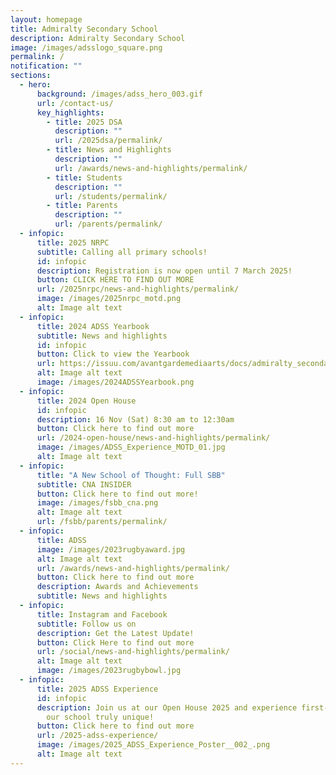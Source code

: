```yaml
---
layout: homepage
title: Admiralty Secondary School
description: Admiralty Secondary School
image: /images/adsslogo_square.png
permalink: /
notification: ""
sections:
  - hero:
      background: /images/adss_hero_003.gif
      url: /contact-us/
      key_highlights:
        - title: 2025 DSA
          description: ""
          url: /2025dsa/permalink/
        - title: News and Highlights
          description: ""
          url: /awards/news-and-highlights/permalink/
        - title: Students
          description: ""
          url: /students/permalink/
        - title: Parents
          description: ""
          url: /parents/permalink/
  - infopic:
      title: 2025 NRPC
      subtitle: Calling all primary schools!
      id: infopic
      description: Registration is now open until 7 March 2025!
      button: CLICK HERE TO FIND OUT MORE
      url: /2025nrpc/news-and-highlights/permalink/
      image: /images/2025nrpc_motd.png
      alt: Image alt text
  - infopic:
      title: 2024 ADSS Yearbook
      subtitle: News and highlights
      id: infopic
      button: Click to view the Yearbook
      url: https://issuu.com/avantgardemediaarts/docs/admiralty_secondary_school_-_yearbook_2024_pages?fr=sODRmZjY0MDU0OTI
      alt: Image alt text
      image: /images/2024ADSSYearbook.png
  - infopic:
      title: 2024 Open House
      id: infopic
      description: 16 Nov (Sat) 8:30 am to 12:30am
      button: Click here to find out more
      url: /2024-open-house/news-and-highlights/permalink/
      image: /images/ADSS_Experience_MOTD_01.jpg
      alt: Image alt text
  - infopic:
      title: "A New School of Thought: Full SBB"
      subtitle: CNA INSIDER
      button: Click here to find out more!
      image: /images/fsbb_cna.png
      alt: Image alt text
      url: /fsbb/parents/permalink/
  - infopic:
      title: ADSS
      image: /images/2023rugbyaward.jpg
      alt: Image alt text
      url: /awards/news-and-highlights/permalink/
      button: Click here to find out more
      description: Awards and Achievements
      subtitle: News and highlights
  - infopic:
      title: Instagram and Facebook
      subtitle: Follow us on
      description: Get the Latest Update!
      button: Click Here to find out more
      url: /social/news-and-highlights/permalink/
      alt: Image alt text
      image: /images/2023rugbybowl.jpg
  - infopic:
      title: 2025 ADSS Experience
      id: infopic
      description: Join us at our Open House 2025 and experience first-hand what makes
        our school truly unique!
      button: Click here to find out more
      url: /2025-adss-experience/
      image: /images/2025_ADSS_Experience_Poster__002_.png
      alt: Image alt text
---
```

